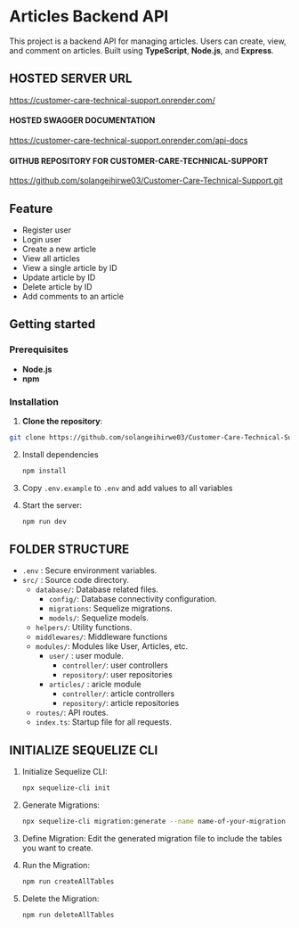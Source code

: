 # Articles Backend API

This project is a backend API for managing articles. Users can create, view, and comment on articles. Built using **TypeScript**, **Node.js**, and **Express**.

## HOSTED SERVER URL

https://customer-care-technical-support.onrender.com/

#### HOSTED SWAGGER DOCUMENTATION

https://customer-care-technical-support.onrender.com/api-docs


#### GITHUB REPOSITORY FOR CUSTOMER-CARE-TECHNICAL-SUPPORT

https://github.com/solangeihirwe03/Customer-Care-Technical-Support.git


## Feature

- Register user
- Login user
- Create a new article
- View all articles
- View a single article by ID
- Update article by ID
- Delete article by ID
- Add comments to an article

## Getting started

### Prerequisites

- **Node.js**
- **npm**

### Installation

1. **Clone the repository**:

  ```bash
  git clone https://github.com/solangeihirwe03/Customer-Care-Technical-Support.git
  ```

2. Install dependencies

    ```sh
    npm install
    ```

3. Copy `.env.example` to `.env` and add values to all variables

4. Start the server:
    ```sh
    npm run dev
    ```

## FOLDER STRUCTURE

- `.env` : Secure environment variables.
- `src/` : Source code directory.
    - `database/`: Database related files.
        - `config/`: Database connectivity configuration.
        - `migrations`: Sequelize migrations.
        - `models/`: Sequelize models.
    - `helpers/`: Utility functions.
    - `middlewares/`: Middleware functions
    - `modules/`: Modules like User, Articles, etc.
        - `user/` : user module.
            - `controller/`: user controllers
            - `repository/`: user repositories
        - `articles/` : aricle module
            - `controller/`: article controllers
            - `repository/`: article repositories
    - `routes/`: API routes.
    - `index.ts`: Startup file for all requests.

## INITIALIZE SEQUELIZE CLI

1. Initialize Sequelize CLI:
    ```sh
    npx sequelize-cli init
    ```
 
2. Generate Migrations:
   ```sh
   npx sequelize-cli migration:generate --name name-of-your-migration
   ```
3. Define Migration:
   Edit the generated migration file to include the tables you want to create.

4. Run the Migration:
   ```sh
   npm run createAllTables
   ```
5. Delete the Migration:
   ```sh
   npm run deleteAllTables
   ```